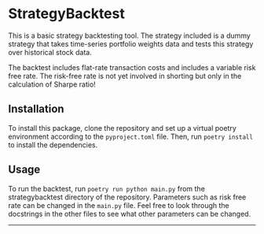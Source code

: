 # StrategyBacktest

This is a basic strategy backtesting tool. The strategy included is a dummy strategy that takes time-series portfolio weights data and tests this strategy over historical stock data.

The backtest includes flat-rate transaction costs and includes a variable risk free rate. The risk-free rate is not yet involved in shorting but only in the calculation of Sharpe ratio!

## Installation

To install this package, clone the repository and set up a virtual poetry environment according to the `pyproject.toml` file. Then, run `poetry install` to install the dependencies.

## Usage

To run the backtest, run `poetry run python main.py` from the strategybacktest directory of the repository. Parameters such as risk free rate can be changed in the `main.py` file. Feel free to look through the docstrings in the other files to see what other parameters can be changed.

---
